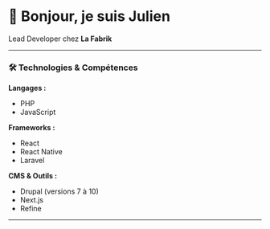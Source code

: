 # 👋 Bonjour, je suis Julien

Lead Developer chez **La Fabrik**

---

### 🛠️ Technologies & Compétences

**Langages :**
- PHP
- JavaScript

**Frameworks :**
- React
- React Native
- Laravel

**CMS & Outils :**
- Drupal (versions 7 à 10)
- Next.js
- Refine

---
